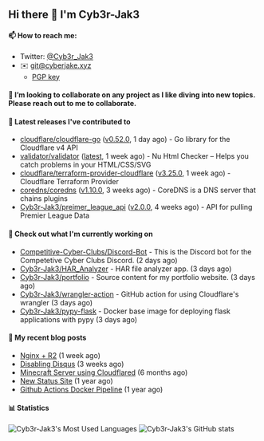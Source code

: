 ## Hi there 👋 I'm Cyb3r-Jak3

#### 📫 How to reach me:
  - Twitter: [@Cyb3r_Jak3](https://twitter.com/Cyb3r_Jak3)
  - ✉️ git@cyberjake.xyz
    - [PGP key](https://gist.githubusercontent.com/Cyb3r-Jak3/d1068b61b50239b171faf018a0269f67/raw/b876db002e6b0630795382c0b9134771ffa5fe3a/cyb3rjak3@pm.me.asc)


#### 👯 I’m looking to collaborate on any project as I like diving into new topics. Please reach out to me to collaborate.


#### 🔭 Latest releases I've contributed to

- [cloudflare/cloudflare-go](https://github.com/cloudflare/cloudflare-go) ([v0.52.0](https://github.com/cloudflare/cloudflare-go/releases/tag/v0.52.0), 1 day ago) - Go library for the Cloudflare v4 API
- [validator/validator](https://github.com/validator/validator) ([latest](https://github.com/validator/validator/releases/tag/latest), 1 week ago) - Nu Html Checker – Helps you catch problems in your HTML/CSS/SVG
- [cloudflare/terraform-provider-cloudflare](https://github.com/cloudflare/terraform-provider-cloudflare) ([v3.25.0](https://github.com/cloudflare/terraform-provider-cloudflare/releases/tag/v3.25.0), 1 week ago) - Cloudflare Terraform Provider
- [coredns/coredns](https://github.com/coredns/coredns) ([v1.10.0](https://github.com/coredns/coredns/releases/tag/v1.10.0), 3 weeks ago) - CoreDNS is a DNS server that chains plugins
- [Cyb3r-Jak3/preimer_league_api](https://github.com/Cyb3r-Jak3/preimer_league_api) ([v2.0.0](https://github.com/Cyb3r-Jak3/preimer_league_api/releases/tag/v2.0.0), 4 weeks ago) - API for pulling Premier League Data

#### 👷 Check out what I'm currently working on

- [Competitive-Cyber-Clubs/Discord-Bot](https://github.com/Competitive-Cyber-Clubs/Discord-Bot) - This is the Discord bot for the Competetive Cyber Clubs Discord. (2 days ago)
- [Cyb3r-Jak3/HAR_Analyzer](https://github.com/Cyb3r-Jak3/HAR_Analyzer) - HAR file analyzer app. (3 days ago)
- [Cyb3r-Jak3/portfolio](https://github.com/Cyb3r-Jak3/portfolio) -  Source content for my portfolio website. (3 days ago)
- [Cyb3r-Jak3/wrangler-action](https://github.com/Cyb3r-Jak3/wrangler-action) - GitHub action for using Cloudflare&#39;s wrangler (3 days ago)
- [Cyb3r-Jak3/pypy-flask](https://github.com/Cyb3r-Jak3/pypy-flask) - Docker base image for deploying flask applications with pypy (3 days ago)

#### 📜 My recent blog posts

- [Nginx &#43; R2](https://blog.cyberjake.xyz/Nginx-Proxy-R2/) (1 week ago)
- [Disabling Disqus](https://blog.cyberjake.xyz/Disabling-Disqus/) (3 weeks ago)
- [Minecraft Server using Cloudflared](https://blog.cyberjake.xyz/Cloudflared-Minecraft/) (6 months ago)
- [New Status Site](https://blog.cyberjake.xyz/New-Status-Site/) (1 year ago)
- [Github Actions Docker Pipeline](https://blog.cyberjake.xyz/Github-Action-Docker/) (1 year ago)


#### 📊 Statistics
![Cyb3r-Jak3's Most Used Languages](https://github-readme-stats.vercel.app/api/top-langs/?username=Cyb3r-Jak3&theme=cobalt&hide=css,html,scss)
![Cyb3r-Jak3's GitHub stats](https://github-readme-stats.vercel.app/api?username=Cyb3r-Jak3&count_private=true&show_icons=true&theme=cobalt&line_height=40)
